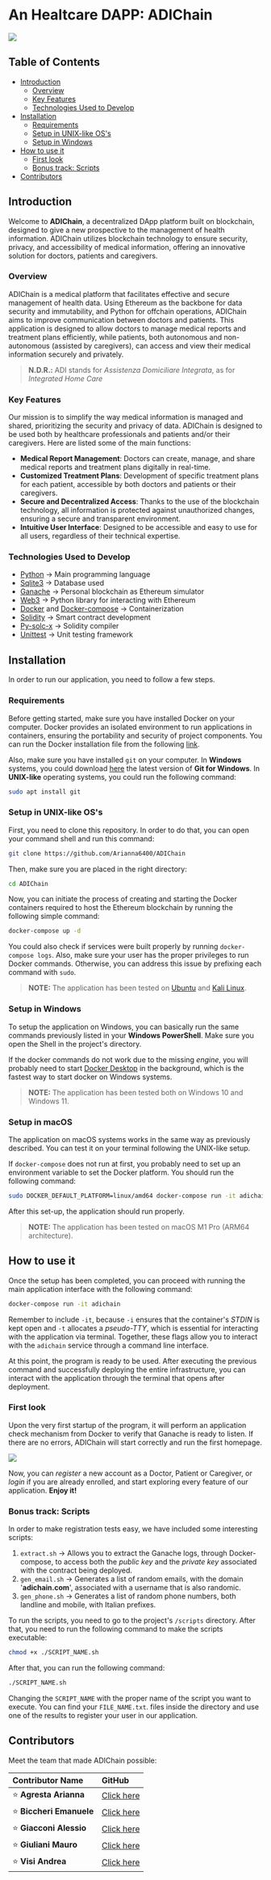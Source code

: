 # An Healtcare DAPP: ADIChain

![](https://github.com/Arianna6400/ADIChain/blob/master/docs/logo_adichain.png)

## Table of Contents

- [Introduction](#introduction)
    - [Overview](#overview)
    - [Key Features](#key-features)
    - [Technologies Used to Develop](#technologies-used-to-develop)
- [Installation](#installation)
    - [Requirements](#requirements)
    - [Setup in UNIX-like OS's](#setup-in-unix-like-oss)
    - [Setup in Windows](#setup-in-windows)
- [How to use it](#how-to-use-it)
    - [First look](#first-look)
    - [Bonus track: Scripts](#bonus-track-scripts)
- [Contributors](#contributors)

## Introduction

Welcome to **ADIChain**, a decentralized DApp platform built on blockchain, designed to give a new prospective to the management of health information. ADIChain utilizes blockchain technology to ensure security, privacy, and accessibility of medical information, offering an innovative solution for doctors, patients and caregivers.

### Overview

ADIChain is a medical platform that facilitates effective and secure management of health data. Using Ethereum as the backbone for data security and immutability, and Python for offchain operations, ADIChain aims to improve communication between doctors and patients. This application is designed to allow doctors to manage medical reports and treatment plans efficiently, while patients, both autonomous and non-autonomous (assisted by caregivers), can access and view their medical information securely and privately.

> **N.D.R.:** ADI stands for *Assistenza Domiciliare Integrata*, as for *Integrated Home Care*

### Key Features

Our mission is to simplify the way medical information is managed and shared, prioritizing the security and privacy of data.
ADIChain is designed to be used both by healthcare professionals and patients and/or their caregivers. Here are listed some of the main functions:

- **Medical Report Management**: Doctors can create, manage, and share medical reports and treatment plans digitally in real-time.
- **Customized Treatment Plans**: Development of specific treatment plans for each patient, accessible by both doctors and patients or their caregivers.
- **Secure and Decentralized Access**: Thanks to the use of the blockchain technology, all information is protected against unauthorized changes, ensuring a secure and transparent environment.
- **Intuitive User Interface**: Designed to be accessible and easy to use for all users, regardless of their technical expertise.

### Technologies Used to Develop

- [Python](https://www.python.org/) -> Main programming language
- [Sqlite3](https://www.sqlite.org/) -> Database used
- [Ganache](https://archive.trufflesuite.com/ganache/) -> Personal blockchain as Ethereum simulator
- [Web3](https://web3py.readthedocs.io/en/stable/) -> Python library for interacting with Ethereum
- [Docker](https://www.docker.com/) and [Docker-compose](https://docs.docker.com/compose/) -> Containerization
- [Solidity](https://soliditylang.org/) -> Smart contract development
- [Py-solc-x](https://solcx.readthedocs.io/en/latest/) -> Solidity compiler
- [Unittest](https://docs.python.org/3/library/unittest.html) -> Unit testing framework

## Installation

In order to run our application, you need to follow a few steps.

### Requirements

Before getting started, make sure you have installed Docker on your computer. Docker provides an isolated environment to run applications in containers, ensuring the portability and security of project components. You can run the Docker installation file from the following [link](https://www.docker.com/).

Also, make sure you have installed `git` on your computer. In **Windows** systems, you could download [here](https://git-scm.com/download/win) the latest version of **Git for Windows**. In **UNIX-like** operating systems, you could run the following command:

```bash
sudo apt install git
```

### Setup in UNIX-like OS's

First, you need to clone this repository. In order to do that, you can open your command shell and run this command:

```bash
git clone https://github.com/Arianna6400/ADIChain
```

Then, make sure you are placed in the right directory:

```bash
cd ADIChain
```

Now, you can initiate the process of creating and starting the Docker containers required to host the Ethereum blockchain by running the following simple command:

```bash
docker-compose up -d
```

You could also check if services were built properly by running `docker-compose logs`. Also, make sure your user has the proper privileges to run Docker commands. Otherwise, you can address this issue by prefixing each command with `sudo`.

> **NOTE:** The application has been tested on [Ubuntu](https://ubuntu.com/) and [Kali Linux](https://www.kali.org/).

### Setup in Windows

To setup the application on Windows, you can basically run the same commands previously listed in your **Windows PowerShell**. Make sure you open the Shell in the project's directory.

If the docker commands do not work due to the missing *engine*, you will probably need to start [Docker Desktop](https://www.docker.com/products/docker-desktop/) in the background, which is the fastest way to start docker on Windows systems.

> **NOTE:** The application has been tested both on Windows 10 and Windows 11. 

### Setup in macOS

The application on macOS systems works in the same way as previously described. You can test it on your terminal following the UNIX-like setup. 

If `docker-compose` does not run at first, you probably need to set up an environment variable to set the Docker platform. You should run the following command:

```bash
sudo DOCKER_DEFAULT_PLATFORM=linux/amd64 docker-compose run -it adichain
```

After this set-up, the application should run properly.

> **NOTE:** The application has been tested on macOS M1 Pro (ARM64 architecture).

## How to use it

Once the setup has been completed, you can proceed with running the main application interface with the following command:

```bash
docker-compose run -it adichain
```

Remember to include `-it`, because `-i` ensures that the container's *STDIN* is kept open and `-t` allocates a *pseudo-TTY*, which is essential for interacting with the application via terminal. Together, these flags allow you to interact with the `adichain` service through a command line interface.

At this point, the program is ready to be used. After executing the previous command and successfully deploying the entire infrastructure, you can interact with the application through the terminal that opens after deployment.

### First look

Upon the very first startup of the program, it will perform an application check mechanism from Docker to verify that Ganache is ready to listen. If there are no errors, ADIChain will start correctly and run the first homepage.

![](https://github.com/Arianna6400/ADIChain/blob/master/docs/first_look.png)

Now, you can *register* a new account as a Doctor, Patient or Caregiver, or *login* if you are already enrolled, and start exploring every feature of our application.
**Enjoy it!**

### Bonus track: Scripts

In order to make registration tests easy, we have included some interesting scripts:

1. `extract.sh` -> Allows you to extract the Ganache logs, through Docker-compose, to access both the *public key* and the *private key* associated with the contract being deployed.
2. `gen_email.sh` -> Generates a list of random emails, with the domain '**adichain.com**', associated with a username that is also randomic.
3. `gen_phone.sh` -> Generates a list of random phone numbers, both landline and mobile, with Italian prefixes.

To run the scripts, you need to go to the project's `/scripts` directory. After that, you need to run the following command to make the scripts executable:

```bash
chmod +x ./SCRIPT_NAME.sh
```

After that, you can run the following command:

```bash
./SCRIPT_NAME.sh
```

Changing the `SCRIPT_NAME` with the proper name of the script you want to execute. You can find your `FILE_NAME.txt`. files inside the directory and use one of the results to register your user in our application.

## Contributors
Meet the team that made ADIChain possible:

| Contributor Name      | GitHub                                  |
|:----------------------|:----------------------------------------|
| ⭐ **Agresta Arianna**    | [Click here](https://github.com/Arianna6400) |
| ⭐ **Biccheri Emanuele**  | [Click here](https://github.com/Emanuele1087650) |
| ⭐ **Giacconi Alessio**   | [Click here](https://github.com/AlessioGiacconi) |
| ⭐ **Giuliani Mauro**     | [Click here](https://github.com/Mau-Hub) |
| ⭐ **Visi Andrea**        | [Click here](https://github.com/Andreavisi1) |



